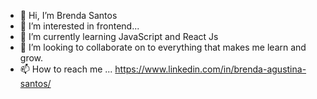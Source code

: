 - 👋 Hi, I’m Brenda Santos
- 👀 I’m interested in frontend...
- 🌱 I’m currently learning  JavaScript and React Js
- 💞️ I’m looking to collaborate on  to everything that makes me learn and grow.
- 📫 How to reach me ...  https://www.linkedin.com/in/brenda-agustina-santos/

<!---
Bras1994/Bras1994 is a ✨ special ✨ repository because its `README.md` (this file) appears on your GitHub profile.
You can click the Preview link to take a look at your changes.
--->
